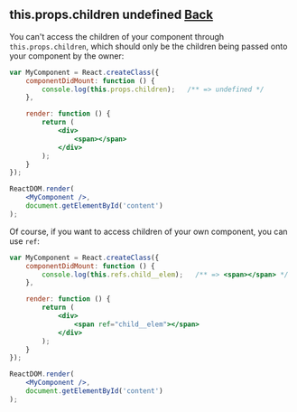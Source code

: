 ## this.props.children undefined [Back](./../react.md)

You can't access the children of your component through `this.props.children`, which should only be the children being passed onto your component by the owner:

```jsx
var MyComponent = React.createClass({
    componentDidMount: function () {
        console.log(this.props.children);   /** => undefined */
    },

    render: function () {
        return (
            <div>
                <span></span>
            </div>
        );
    }
});

ReactDOM.render(
    <MyComponent />,
    document.getElementById('content')
);
```

Of course, if you want to access children of your own component, you can use `ref`:

```jsx
var MyComponent = React.createClass({
    componentDidMount: function () {
        console.log(this.refs.child__elem);   /** => <span></span> */
    },

    render: function () {
        return (
            <div>
                <span ref="child__elem"></span>
            </div>
        );
    }
});

ReactDOM.render(
    <MyComponent />,
    document.getElementById('content')
);
```
